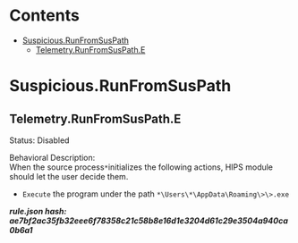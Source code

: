 



Contents
========

* [Suspicious.RunFromSusPath](#suspiciousrunfromsuspath)
	* [Telemetry.RunFromSusPath.E](#telemetryrunfromsuspathe)

# Suspicious.RunFromSusPath

## Telemetry.RunFromSusPath.E
  
Status: Disabled

Behavioral Description:   
When the source process`*`initializes the following actions, HIPS module should let the user decide them.
- `Execute` the program under the path `*\Users\*\AppData\Roaming\>\>.exe`
  
***rule.json hash: ae7bf2ac35fb32eee6f78358c21c58b8e16d1e3204d61c29e3504a940ca0b6a1***